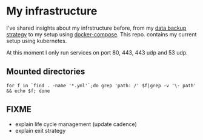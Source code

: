 # My infrastructure

I've shared insights about my infrstructure before,
from my
[data backup strategy](https://blog.lent.ink/post/databackup/)
to my setup using
[docker-compose](https://github.com/svlentink/dockerfiles/tree/master/docker-compose/mywebsite).
This repo. contains my current setup using kubernetes.

At this moment I only run services on port 80, 443, 443 udp and 53 udp.


## Mounted directories

<!--
~/.ssh keys
-->

```shell
for f in `find . -name '*.yml'`;do grep 'path: /' $f|grep -v '\- path' && echo $f; done
```

## FIXME

- explain life cycle management (update cadence)
- explain exit strategy

